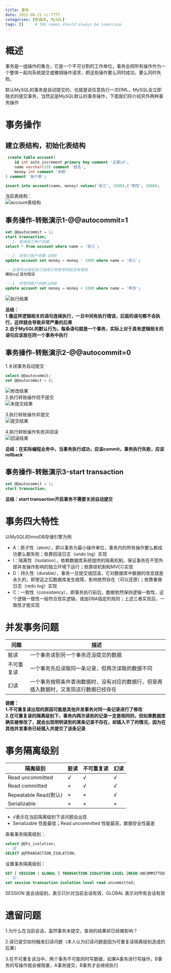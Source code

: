 ```yaml
---
title: 事务
date: 2022-06-21 +/-TTTT
categories: [数据库, MySQL]
tags: []     # TAG names should always be lowercase
---
```


# 概述
事务是一组操作的集合，它是一个不可分割的工作单位，事务会把所有操作作为一个整体一起向系统提交或撤销操作请求，即这些操作要么同时成功，要么同时失败。

默认MySQL的事务是自动提交的，也就是说任意执行一次DML，MySQL会立即隐式的提交事务，当然这是MySQL默认的事务操作，下面我们将介绍另外两种事务操作

# 事务操作
## 建立表结构，初始化表结构
```sql
 create table account(
    id int auto_increment primary key comment '主键id',
    name varchar(10) comment '姓名',
    money int comment '余额'
) comment '账户表';

insert into account(name, money) values('张三', 2000),('李四', 2000);
```

当前表结构：<br>
![account表结构](/blog/202206211524131.png "account表结构")

## 事务操作-转账演示1-@@autocommit=1
```sql
set @@autocommit = 1;
start transaction;
-- 1. 查询张三账户余额
select * from account where name = '张三';

-- 2. 将张三账户余额-1000
update account set money = money - 1000 where name = '张三';

-- 此语句出错后张三钱减少但是李四钱没有增加
模拟sql语句错误

-- 3. 将李四账户余额+1000
update account set money = money + 1000 where name = '李四';
```

![执行结果](/blog/202206211548870.png "执行结果")

**总结：<br>
1.像这样逻辑相关的语句连续执行，一旦中间有执行错误，后面的语句都不会执行，这样就会导致非常严重的后果<br>
2.由于MySQL的默认行为，每条语句就是一个事务，实际上对于具有逻辑相关的语句应该放在同一个事务中执行**

## 事务操作-转账演示2-@@autocommit=0
1.关闭事务自动提交<br>
```sql
select @@autocommit;
set @@autocommit = 0;
```

![修改结果](/blog/202206211558987.png "修改结果")<br>
2.执行转账操作但不提交<br>
![未提交结果](/blog/202206211618755.png "未提交结果")

3.执行转账操作并提交<br>
![提交结果](/blog/202206211620938.png "提交结果")

4.执行转账操作失败并回滚<br>
![回滚结果](/blog/202206211626377.png "回滚结果")


**总结：在实际编程业务中，当事务执行成功，应该commit，事务执行失败，应该rollback**

## 事务操作-转账演示3-start transaction
```sql
set @@autocommit = 1;
start transaction;
```
**总结：start transaction开启事务不需要关闭自动提交**

# 事务四大特性
以MySQL的InnoDB存储引擎为例

- A：原子性（atom），即以事务为最小操作单位，事务内的所有操作要么都成功要么都失败；依靠回滚日志（undo log）实现
- I：隔离性（Isolation），依赖数据库系统提供的隔离机制，保证事务在不受外部并发操作影响的独立环境下运行；依靠锁机制和MVCC实现
- D：持久性（durable），事务一旦提交或回滚，它对数据库中数据的改变就是永久的，即使这之后数据库发生故障，影响依然存在（可以还原）；依靠重做日志（redo log）实现
- C：一致性（consistency），即事务执行前后，数据依然保持逻辑一致性，这个逻辑一致性一般符合现实逻辑，或由DBA指定的规则；上述三者实现后，一致性才能实现

# 并发事务问题

| 问题  | 描述  |
| ------------ | ------------ |
| 脏读  | 一个事务读到另一个事务还没提交的数据  |
| 不可重复读  | 一个事务先后读取同一条记录，但两次读取的数据不同  |
| 幻读  | 一个事务按照条件查询数据时，没有对应的数据行，但是再插入数据时，又发现这行数据已经存在  |

**提醒：<br>
1.不可重复读出现的原因可能是其他并发事务对同一条记录进行了修改<br>
2.在可重复读的隔离级别下，事务内两次读到的记录一定是相同的，但如果数据库确实被修改了，就会出现明明读到的某条记录不存在，却插入不了的情况，因为在其他并发事务已经插入并提交了该条记录**

# 事务隔离级别

| 隔离级别  | 脏读  | 不可重复读  | 幻读  |
| ------------ | ------------ | ------------ | ------------ |
| Read uncommitted  | √  | √  | √  |
| Read committed  | ×  | √  | √  |
| Repeatable Read(默认)  | ×  | ×  | √  |
| Serializable  | ×  | ×  | ×  |

- √表示在当前隔离级别下该问题会出现
- Serializable 性能最低；Read uncommitted 性能最高，数据安全性最差
  
查看事务隔离级别：<br>
```sql
select @@tx_isolation;
-- 或
SELECT @@TRANSACTION_ISOLATION;
```

设置事务隔离级别：<br>
```sql
SET [ SESSION | GLOBAL ] TRANSACTION ISOLATION LEVEL {READ UNCOMMITTED | READ COMMITTED | REPEATABLE READ | SERIALIZABLE };
-- 如：
set session transaction isolation level read uncommitted;
```

SESSION 是会话级别，表示只针对当前会话有效，GLOBAL 表示对所有会话有效

# 遗留问题
1.为什么在当前会话，虽然事务未提交，查询的结果却已经被影响？

2.读已提交如何触发幻读问题（本人认为幻读问题是因为可重复读隔离级别造成的后果）

3.在不可重复读当中，两个事务不可能同时写数据，如果A事务进行写操作，B事务的写操作就会被阻塞，A事务提交，B事务才会继续执行